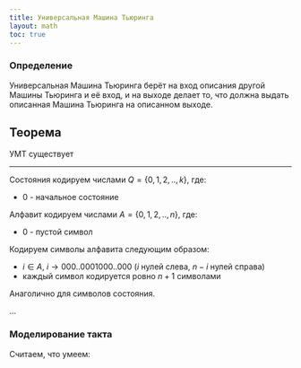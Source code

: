 ```yaml
---
title: Универсальная Машина Тьюринга
layout: math
toc: true
---
```


### Определение

Универсальная Машина Тьюринга берёт на вход описания другой Машины Тьюринга и её вход, и на выходе делает то, что должна выдать описанная Машина Тьюринга на описанном выходе.

## Теорема

УМТ существует

---

Состояния кодируем числами $Q = \{0, 1, 2, .., k\}$, где:

* 0 - начальное состояние

Алфавит кодируем числами $A = \{0, 1, 2, .., n\}$, где:

* 0 - пустой символ

Кодируем символы алфавита следующим образом:

* $i \in A$, $i \rightarrow 000..0001000..000$ ($i$ нулей слева, $n-i$ нулей справа)
* каждый символ кодируется ровно $n+1$ символами

Анаголично для символов состояния.



...



### Моделирование такта

Считаем, что умеем:

